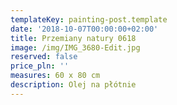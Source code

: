 ```yaml
---
templateKey: painting-post.template
date: '2018-10-07T00:00:00+02:00'
title: Przemiany natury 0618
image: /img/IMG_3680-Edit.jpg
reserved: false
price_pln: ''
measures: 60 x 80 cm
description: Olej na płótnie
---
```



